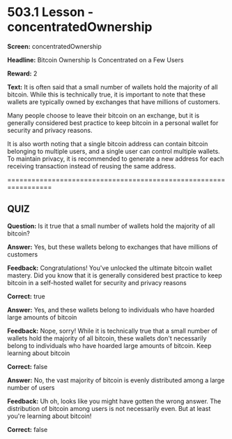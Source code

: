 # 503.1 Lesson - concentratedOwnership

**Screen:** concentratedOwnership

**Headline:** Bitcoin Ownership Is Concentrated on a Few Users

**Reward:** 2

**Text:** It is often said that a small number of wallets hold the majority of all bitcoin. While this is technically true, it is important to note that these wallets are typically owned by exchanges that have millions of customers.

Many people choose to leave their bitcoin on an exchange, but it is generally considered best practice to keep bitcoin in a personal wallet for security and privacy reasons.

It is also worth noting that a single bitcoin address can contain bitcoin belonging to multiple users, and a single user can control multiple wallets. To maintain privacy, it is recommended to generate a new address for each receiving transaction instead of reusing the same address.

\=================================================================

## QUIZ

**Question:** Is it true that a small number of wallets hold the majority of all bitcoin?

**Answer:** Yes, but these wallets belong to exchanges that have millions of customers

**Feedback:** Congratulations! You've unlocked the ultimate bitcoin wallet mastery. Did you know that it is generally considered best practice to keep bitcoin in a self-hosted wallet for security and privacy reasons

**Correct:** true

**Answer:** Yes, and these wallets belong to individuals who have hoarded large amounts of bitcoin

**Feedback:** Nope, sorry! While it is technically true that a small number of wallets hold the majority of all bitcoin, these wallets don't necessarily belong to individuals who have hoarded large amounts of bitcoin. Keep learning about bitcoin

**Correct:** false

**Answer:** No, the vast majority of bitcoin is evenly distributed among a large number of users

**Feedback:** Uh oh, looks like you might have gotten the wrong answer. The distribution of bitcoin among users is not necessarily even. But at least you're learning about bitcoin!

**Correct:** false

<figure><img src="../.gitbook/assets/503-01.png" alt=""><figcaption></figcaption></figure>
